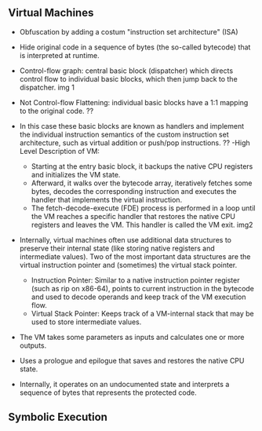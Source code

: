## Virtual Machines
- Obfuscation by adding a costum "instruction set architecture" (ISA)
- Hide original code in a sequence of bytes (the so-called bytecode) that is interpreted at runtime.
- Control-flow graph: central basic block (dispatcher) which directs control flow to individual basic blocks, which then jump back to the dispatcher.
img 1

- Not Control-flow Flattening: individual basic blocks have a 1:1 mapping to the original code. ??
- In this case these basic blocks are known as handlers and implement the individual instruction semantics of the custom instruction set architecture, such as virtual addition or push/pop instructions. ??
 -High Level Description of VM:
	- Starting at the entry basic block, it backups the native CPU registers and initializes the VM state.
	- Afterward, it walks over the bytecode array, iteratively fetches some bytes, decodes the corresponding instruction and executes the handler that implements the virtual instruction.
	- The fetch-decode-execute (FDE) process is performed in a loop until the VM reaches a specific handler that restores the native CPU registers and leaves the VM. This handler is called the VM exit. 
img2
- Internally, virtual machines often use additional data structures to preserve their internal state (like storing native registers and intermediate values). Two of the most important data structures are the virtual instruction pointer and (sometimes) the virtual stack pointer.
  - Instruction Pointer: Similar to a native instruction pointer register (such as rip on x86-64), points to current instruction in the bytecode and used to decode operands and keep track of the VM execution flow.
  - Virtual Stack Pointer: Keeps track of a VM-internal stack that may be used to store intermediate values.
- The VM takes some parameters as inputs and calculates one or more outputs.
- Uses a prologue and epilogue that saves and restores the native CPU state.
- Internally, it operates on an undocumented state and interprets a sequence of bytes that represents the protected code.
## Symbolic Execution
